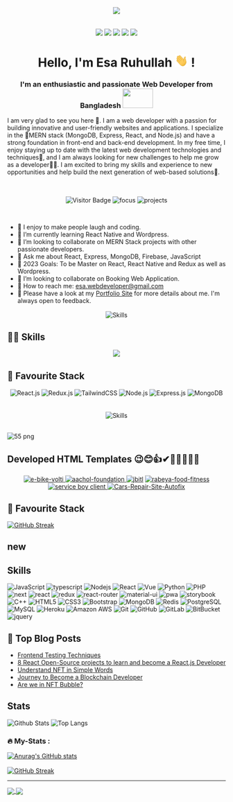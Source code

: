
<div style="background-color: 0000be" id="header" align="center" background-color="violet">
  <img src="https://media.giphy.com/media/M9gbBd9nbDrOTu1Mqx/giphy.gif" width="130"/>
</div>

<br /> 

<div align="center">
  
[<img src="https://img.shields.io/badge/Portfolio-%23000000.svg?&style=for-the-badge&logo=react&logoColor=61DAFB">](************)
[<img src="https://img.shields.io/badge/Gmail-D14836?style=for-the-badge&logo=gmail&logoColor=white">](************)
[<img src="https://img.shields.io/badge/linkedin-%230077B5.svg?&style=for-the-badge&logo=linkedin&logoColor=white">](************)
[<img src="https://img.shields.io/badge/Medium-12100E?style=for-the-badge&logo=medium&logoColor=white">](************)
[<img src="https://img.shields.io/badge/facebook-%231877F2.svg?&style=for-the-badge&logo=facebook&logoColor=white">](***********)


</div>

<h1 align="center"> Hello, I'm Esa Ruhullah <img src="https://raw.githubusercontent.com/ABSphreak/ABSphreak/master/gifs/Hi.gif" width="30px" height="30px"  > ! </h1>
<h3 align="center">I'm an enthusiastic and passionate Web Developer from Bangladesh <img src="https://bestanimations.com/media/bangladesh/2076299211bangladesh-flag-waving-gif-animation-23.gif" width="70px" height="45px"/></h3>  
<div align="left" text-align= "justify">
I am very glad to see you here 💖. I am a web developer with a passion for building innovative and user-friendly websites and applications. I specialize in the 🎯MERN stack (MongoDB, Express, React, and Node.js) and have a strong foundation in front-end and back-end development. In my free time, I enjoy staying up to date with the latest web development technologies and techniques🌱, and I am always looking for new challenges to help me grow as a developer👨‍💻. I am excited to bring my skills and experience to new opportunities and help build the next generation of web-based solutions🚀.
</div>
 <br />

<div>
  <div align = "center">
<br />

![Visitor Badge](https://visitor-badge.laobi.icu/badge?page_id=113727503)
![focus](https://img.shields.io/badge/focus-FullStack-critical)
![projects](https://img.shields.io/badge/projects-30-important)

  <br />
    </div>

- 💖 I enjoy to make people laugh and coding.
- 🌱 I’m currently learning React Native and Wordpress.
- 👯 I’m looking to collaborate on MERN Stack projects with other passionate developers.
- 💬 Ask me about React, Express, MongoDB, Firebase, JavaScript
- 🥅 2023 Goals: To be Master on React, React Native and Redux as well as Wordpress.
- 👯 I’m looking to collaborate on Booking Web Application.  
- 📧 How to reach me: esa.webdeveloper@gmail.com
- 🎯 Please have a look at my [Portfolio Site]( ) for more details about me. I'm always open to feedback.

</div>

<div align="center">
<img align='center' height='200'  src='https://raw.githubusercontent.com/MosFazli/MosFazli/main/assets/programmer.gif' alt='Skills'>
</div>

## 👨‍💻 Skills
<p align="center" >
  <a href="https://skillicons.dev">
    <img  src="https://skillicons.dev/icons?i=html,css,bootstrap,tailwind,react,ts,firebase,express,mongodb,redux,sass,wordpress,ai,ps" />
  </a>
</p>

## 💖 Favourite Stack
<div align="center">
<img alt="React.js" src="https://img.shields.io/badge/React-20232A?style=for-the-badge&logo=react&logoColor=61DAFB" />
<img alt="Redux.js" src="https://img.shields.io/badge/Redux-593D88?style=for-the-badge&logo=redux&logoColor=white" />
<img alt="TailwindCSS" src="https://img.shields.io/badge/Tailwind_CSS-38B2AC?style=for-the-badge&logo=tailwind-css&logoColor=white"/>
<img alt="Node.js" src="https://img.shields.io/badge/Node.js-43853D?style=for-the-badge&logo=node.js&logoColor=white" />
<img alt="Express.js" src="https://img.shields.io/badge/express.js-%23404d59.svg?style=for-the-badge&logo=express&logoColor=%2361DAFB"/>
<img alt="MongoDB" src="https://img.shields.io/badge/MongoDB-4EA94B?style=for-the-badge&logo=mongodb&logoColor=white" />
</div>
<br>
<br>

<div id="footer" align="center">
 <img align='center' height='150' width="1366"  src='https://user-images.githubusercontent.com/113727503/210173573-4cae7e1c-f94c-4cd0-9acd-35641adf7bf5.gif' alt='Skills'>
</div>

<br>

![55 png](https://user-images.githubusercontent.com/113727503/210175898-86362362-5152-4849-9263-4a018cadd21e.png)

## Developed HTML Templates 😉😊👍✔💖💕😊😉😊
<!--========================================================================================================================================================== -->
<!--========================================================================================================================================================== -->
<!--========================================================================================================================================================== -->

<p align="center">
  
  <a href="https://github.com/mdesabd/E-Bike-Volti">
    <img width="260" src="https://denvercoder1-github-readme-stats.netlify.app/api/pin?username=mdesabd&repo=e-bike-volti&theme=react&bg_color=5300eb&hide_border=true" alt="e-bike-volti">
  </a>
  
  <a href="https://github.com/iamraufu/aachol-foundation">
    <img width="260" src="https://denvercoder1-github-readme-stats.vercel.app/api/pin?username=iamraufu&repo=aachol-foundation&theme=react&bg_color=0000be&hide_border=true" alt="aachol-foundation">
  </a>
  
  <a href="https://github.com/iamraufu/jbitl">
    <img width="260" src="https://denvercoder1-github-readme-stats.vercel.app/api/pin?username=iamraufu&repo=jbitl&theme=react&bg_color=5300eb&hide_border=true" alt="jbitl"></a>
    
  <a href="https://github.com/iamraufu/rabeya-food-fitness">
    <img width="260" src="https://denvercoder1-github-readme-stats.vercel.app/api/pin?username=iamraufu&repo=rabeya-food-fitness&theme=react&bg_color=5300eb&hide_border=true" alt="rabeya-food-fitness">
  </a>
  <a href="https://github.com/iamraufu/service-boy-client">
    <img width="260" src="https://denvercoder1-github-readme-stats.vercel.app/api/pin?username=iamraufu&repo=service-boy-client&theme=react&bg_color=0000be&hide_border=true" alt="service boy client">
  </a>
   
  <a href="https://autofix23.netlify.app/">
    <img width="260" src="https://denvercoder1-github-readme-stats.vercel.app/api/pin?username=mdesabd&repo=Cars-Repair-Site-Autofix&theme=react&bg_color=5300eb&hide_border=true" alt="Cars-Repair-Site-Autofix">
    
  </a>
<!--  
 <a href="https://github.com/iamraufu/raufuchat">
    <img width="260" src="https://denvercoder1-github-readme-stats.vercel.app/api/pin?username=iamraufu&repo=raufuchat&theme=react&bg_color=5300eb&hide_border=true" alt="raufuchat">
  </a>
  <a href="https://github.com/iamraufu/ema-john-client">
    <img width="260" src="https://denvercoder1-github-readme-stats.vercel.app/api/pin?username=iamraufu&repo=ema-john-client&theme=react&bg_color=0000be&hide_border=true" alt="ema-john-client">
  </a>
  <a href="https://github.com/iamraufu/panda-commerce">
    <img width="260" src="https://denvercoder1-github-readme-stats.vercel.app/api/pin?username=iamraufu&repo=panda-commerce&theme=react&bg_color=5300eb&hide_border=true" alt="panda-commerce">
  </a>
  
  <a href="https://github.com/iamraufu/covid19">
    <img width="260" src="https://denvercoder1-github-readme-stats.vercel.app/api/pin?username=iamraufu&repo=covid19&theme=react&bg_color=5300eb&hide_border=true" alt="covid-19">
  </a>
  
 <a href="https://github.com/iamraufu/ultra-nation">
    <img width="260" src="https://denvercoder1-github-readme-stats.vercel.app/api/pin?username=iamraufu&repo=ultra-nation&theme=react&bg_color=0000be&hide_border=true" alt="ultra-nation">
  </a>
  <a href="https://github.com/iamraufu/quotes">
    <img width="260" src="https://denvercoder1-github-readme-stats.vercel.app/api/pin?username=iamraufu&repo=quotes&theme=react&bg_color=5300eb&hide_border=true" alt="quotes"></a>
    
    
  <a href="https://github.com/iamraufu/jokes">
    <img width="260" src="https://denvercoder1-github-readme-stats.vercel.app/api/pin?username=iamraufu&repo=jokes&theme=react&bg_color=5300eb&hide_border=true" alt="jokes"></a>
 
  <a href="https://github.com/iamraufu/leader-board">
    <img width="260" src="https://denvercoder1-github-readme-stats.vercel.app/api/pin?username=iamraufu&repo=leader-board&theme=react&bg_color=0000be&hide_border=true" alt="leader-board">
  </a>
  
  <a href="https://github.com/iamraufu/backpack-moon">
    <img width="260" src="https://denvercoder1-github-readme-stats.vercel.app/api/pin?username=iamraufu&repo=backpack-moon&theme=react&bg_color=5300eb&hide_border=true" alt="backpack-moon">
  </a>

</p>
-->
  
 
 ## 💖 Favourite Stack
 [![GitHub Streak](https://streak-stats.demolab.com?user=mdesabd&theme=algolia&border_radius=50&date_format=M%20j%5B%2C%20Y%5D&mode=weekly)](https://git.io/streak-stats)
 
 ## new
 ## Skills

![JavaScript](https://img.shields.io/badge/-JavaScript-black?style=flat-square&logo=javascript)
![typescript](https://img.shields.io/badge/TypeScript-3178C6?style=flat-square&logo=typescript&logoColor=white)
![Nodejs](https://img.shields.io/badge/-Nodejs-black?style=flat-square&logo=Node.js)
![React](https://img.shields.io/badge/-React-black?style=flat-square&logo=react)
![Vue](https://img.shields.io/badge/-Vuejs-black?style=flat-square&logo=Vue.js)
![Python](https://img.shields.io/badge/-Python-black?style=flat-square&logo=Python)
![PHP](https://img.shields.io/badge/-Php-black?style=flat-square&logo=Php)
![next](https://img.shields.io/badge/Next-000000?style=flat-square&logo=nextdotjs&logoColor=FFFFFF)
![react](https://img.shields.io/badge/React-20232A?style=flat-square&logo=react&logoColor=61DAFB)
![redux](https://img.shields.io/badge/Redux-593D88?style=flat-square&logo=redux&logoColor=white)
![react-router](https://img.shields.io/badge/React_Router-CA4245?style=flat-square&logo=react-router&logoColor=white)
![material-ui](https://img.shields.io/badge/Material_UI-0081CB?style=flat-square&logo=mui&logoColor=white)
![pwa](https://img.shields.io/badge/Progressive_Web_App-4285F4?style=flat-square&logo=googlechrome&logoColor=white)
![storybook](https://img.shields.io/badge/storybook-FF4785?style=flat-square&logo=storybook&logoColor=white)
![C++](https://img.shields.io/badge/-C++-00599C?style=flat-square&logo=c)
![HTML5](https://img.shields.io/badge/-HTML5-E34F26?style=flat-square&logo=html5&logoColor=white)
![CSS3](https://img.shields.io/badge/-CSS3-1572B6?style=flat-square&logo=css3)
![Bootstrap](https://img.shields.io/badge/-Bootstrap-563D7C?style=flat-square&logo=bootstrap)
![MongoDB](https://img.shields.io/badge/-MongoDB-black?style=flat-square&logo=mongodb)
![Redis](https://img.shields.io/badge/-Redis-black?style=flat-square&logo=Redis)
![PostgreSQL](https://img.shields.io/badge/-PostgreSQL-336791?style=flat-square&logo=postgresql)
![MySQL](https://img.shields.io/badge/-MySQL-black?style=flat-square&logo=mysql)
![Heroku](https://img.shields.io/badge/-Heroku-430098?style=flat-square&logo=heroku)
![Amazon AWS](https://img.shields.io/badge/Amazon%20AWS-232F3E?style=flat-square&logo=amazon-aws)
![Git](https://img.shields.io/badge/-Git-black?style=flat-square&logo=git)
![GitHub](https://img.shields.io/badge/-GitHub-181717?style=flat-square&logo=github)
![GitLab](https://img.shields.io/badge/-GitLab-FCA121?style=flat-square&logo=gitlab)
![BitBucket](https://img.shields.io/badge/-BitBucket-darkblue?style=flat-square&logo=bitbucket)
![jquery](https://img.shields.io/badge/jQuery-0769AD?style=flat-square&logo=jquery&logoColor=white)

## 📝 Top Blog Posts

-   [Frontend Testing Techniques](https://medium.com/faun/frontend-testing-techniques-71f1cfebe917)
-   [8 React Open-Source projects to learn and become a React.js Developer](https://medium.com/datadriveninvestor/8-react-open-source-projects-to-learn-and-become-a-react-js-developer-8376107730c4)
-   [Understand NFT in Simple Words](https://medium.com/coinmonks/understand-nft-in-simple-words-2df9ce3fa4fb)
-   [Journey to Become a Blockchain Developer](https://medium.com/coinmonks/journey-to-become-a-blockchain-developer-ae31d062eb3a)
-   [Are we in NFT Bubble?](https://medium.com/coinmonks/are-we-in-nft-bubble-8a763f25b760)

## Stats

![Github Stats](https://github-readme-stats.vercel.app/api?username=Adeel91&count_private=true&show_icons=true&include_all_commits=true&theme=prussian&layout=compact)
![Top Langs](https://github-readme-stats.vercel.app/api/top-langs/?username=Adeel91&hide=TeX&layout=compact&theme=prussian)


      
  
  ### 🔥 My-Stats :
[![Anurag's GitHub stats](https://github-readme-stats.vercel.app/api?username=mdesabd&show_icons=true&theme=vue-dark&hide_border=true&date_format=M%20j%5B%2C%20Y%5D)](https://github.com/anuraghazra/github-readme-stats) <br> <br>
[![GitHub Streak](http://github-readme-streak-stats.herokuapp.com?user=mdesabd&theme=vue-dark&hide_border=true&date_format=M%20j%5B%2C%20Y%5D)](https://git.io/streak-stats)
<hr>

<a href="https://github.com/anuraghazra/github-readme-stats">
  <img align="center" src="https://github-readme-stats.vercel.app/api/pin/?username=anuraghazra&repo=github-readme-stats" />
</a>
<a href="https://github.com/anuraghazra/convoychat">
  <img align="center" src="https://github-readme-stats.vercel.app/api/pin/?username=anuraghazra&repo=convoychat" />
</a>











